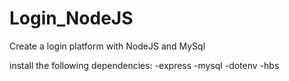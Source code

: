 # Login_NodeJS
Create a login platform with NodeJS and MySql

install the following dependencies:
    -express
    -mysql
    -dotenv
    -hbs
